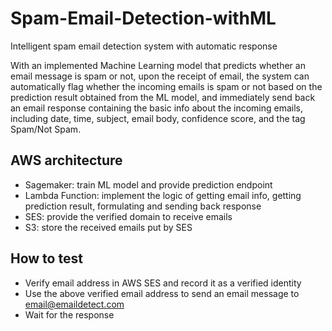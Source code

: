 # Spam-Email-Detection-withML
Intelligent spam email detection system with automatic response

With an implemented Machine Learning model that predicts whether an email message is spam or not, upon the receipt of email, the system can automatically flag whether the incoming emails is spam or not based on the prediction result obtained from the ML model, and immediately send back an email response containing the basic info about the incoming emails, including date, time, subject, email body, confidence score, and the tag Spam/Not Spam.


## AWS architecture
- Sagemaker: train ML model and provide prediction endpoint
- Lambda Function: implement the logic of getting email info, getting prediction result, formulating and sending back response
- SES: provide the verified domain to receive emails
- S3: store the received emails put by SES


## How to test
- Verify email address in AWS SES and record it as a verified identity
- Use the above verified email address to send an email message to email@emaildetect.com
- Wait for the response

